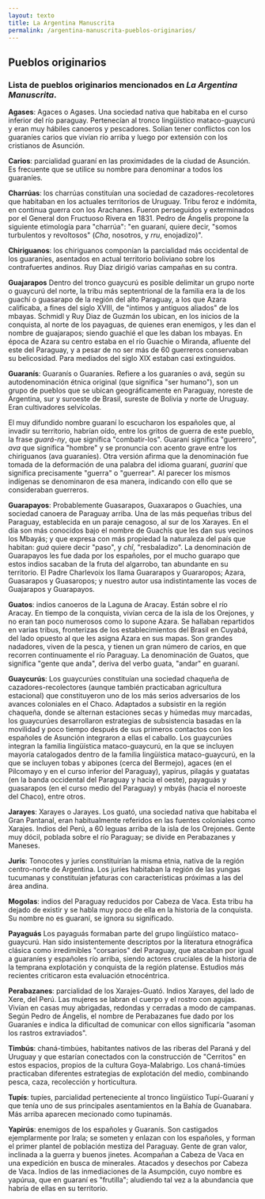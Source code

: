 ```yaml
---
layout: texto
title: La Argentina Manuscrita
permalink: /argentina-manuscrita-pueblos-originarios/
---
```


## Pueblos originarios

### Lista de pueblos originarios mencionados en _La Argentina Manuscrita_.

**Agases**: Agaces o Agases. Una sociedad nativa que habitaba en el curso inferior del río paraguay. Pertenecían al tronco lingüístico mataco-guaycurú y eran muy hábiles canoeros y pescadores. Solían tener conflictos con los guaraníes carios que vivían río arriba y luego por extensión con los cristianos de Asunción.

**Carios**: parcialidad guaraní en las proximidades de la ciudad de Asunción. Es frecuente que se utilice su nombre para denominar a todos los guaraníes. 

**Charrúas**: los charrúas constituían una sociedad de cazadores-recoletores que habitaban en los actuales territorios de Uruguay. Tribu feroz e indómita, en continua guerra con los Arachanes. Fueron perseguidos y exterminados por el General don Fructuoso Rivera en 1831. Pedro de Ángelis propone la siguiente etimología para &quot;charrúa&quot;: &quot;en guaraní, quiere decir, &quot;somos turbulentos y revoltosos&quot; (_Cha_, nosotros, y _rru_, enojadizo)&quot;.

**Chiriguanos**: los chiriguanos componían la parcialidad más occidental de los guaraníes, asentados en actual territorio boliviano sobre los contrafuertes andinos. Ruy Díaz dirigió varias campañas en su contra.

**Guajarapos**
Dentro del tronco guaycurú es posible delimitar un grupo norte o guaycurú del norte, la tribu más septentrional de la familia era la de los guachí o guasarapo de la región del alto Paraguay, a los que Azara calificaba, a fines del siglo XVIII, de &quot;íntimos y antiguos aliados&quot; de los mbayas. Schmidl y Ruy Diaz de Guzmán los ubican, en los inicios de la conquista, al norte de los payaguas, de quienes eran enemigos, y les dan el nombre de guajarapos; siendo guachié el que les daban los mbayas. En época de Azara su centro estaba en el río Guachie o Miranda, afluente del este del Paraguay, y a pesar de no ser más de 60 guerreros conservaban su belicosidad. Para mediados del siglo XIX estaban casi extinguidos.

**Guaranís**: Guaranís o Guaraníes. Refiere a los guaraníes o avá, según su autodenominación étnica original (que significa &quot;ser humano&quot;), son un grupo de pueblos que se ubican geográficamente en Paraguay, noreste de Argentina,​ sur y suroeste de Brasil, sureste de Bolivia y norte de Uruguay. Eran cultivadores selvícolas.

El muy difundido nombre guaraní lo escucharon los españoles que, al invadir su territorio, habrían oído, entre los gritos de guerra de este pueblo, la frase _guará-ny_, que significa &quot;combatir-los&quot;. Guaraní significa &quot;guerrero&quot;, _ava_ que significa &quot;hombre&quot; y se pronuncia con acento grave entre los chiriguanos (ava guaraníes). Otra versión afirma que la denominación fue tomada de la deformación de una palabra del idioma guaraní, _guariní_ que significa precisamente &quot;guerra&quot; o &quot;guerrear&quot;. Al parecer los mismos indígenas se denominaron de esa manera, indicando con ello que se consideraban guerreros.

**Guarapayos**: Probablemente Guasarapos, Guaxarapos o Guachíes, una sociedad canoera de Paraguay arriba.
Una de las más pequeñas tribus del Paraguay, establecida en un paraje cenagoso, al sur de los Xarayes. En el día son más conocidos bajo el nombre de Guachís que les dan sus vecinos los Mbayás; y que expresa con más propiedad la naturaleza del país que habitan: _guá_ quiere decir &quot;paso&quot;, y _chî_, &quot;resbaladizo&quot;. La denominación de Guarapayos les fue dada por los españoles, por el mucho guarapo que estos indios sacaban de la fruta del algarrobo, tan abundante en su territorio. El Padre Charlevoix los llama Guararapos y Guararopos; Azara, Guasarapos y Guasaropos; y nuestro autor usa indistintamente las voces de Guajarapos y Guarapayos.

**Guatos**: indios canoeros de la Laguna de Aracay. Están sobre el río Aracay. En tiempo de la conquista, vivían cerca de la isla de los Orejones, y no eran tan poco numerosos como lo supone Azara. Se hallaban repartidos en varias tribus, fronterizas de los establecimientos del Brasil en Cuyabá, del lado opuesto al que les asigna Azara en sus mapas. Son grandes nadadores, viven de la pesca, y tienen un gran número de carios, en que recorren continuamente el río Paraguay. La denominación de Guatos, que significa &quot;gente que anda&quot;, deriva del verbo guata, &quot;andar&quot; en guaraní.

**Guaycurús**: Los guaycurúes constituían una sociedad chaqueña de cazadores-recolectores (aunque también practicaban agricultura estacional) que constituyeron uno de los más serios adversarios de los avances coloniales en el Chaco. Adaptados a subsistir en la región chaqueña, donde se alternan estaciones secas y húmedas muy marcadas, los guaycurúes desarrollaron estrategias de subsistencia basadas en la movilidad y poco tiempo después de sus primeros contactos con los españoles de Asunción integraron a ellas el caballo. Los guaycurúes integran la familia lingüística mataco-guaycurú, en la que se incluyen mayoría catalogados dentro de la familia lingüística mataco-guaycurú, en la que se incluyen tobas y abipones (cerca del Bermejo), agaces (en el Pilcomayo y en el curso inferior del Paraguay), yapirus, pilagás y guatatas (en la banda occidental del Paraguay y hacia el oeste), payaguás y guasarapos (en el curso medio del Paraguay) y mbyás (hacia el noroeste del Chaco), entre otros.

**Jarayes**: Xarayes o Jarayes. Los guató, una sociedad nativa que habitaba el Gran Pantanal, eran habitualmente referidos en las fuentes coloniales como Xarajes. Indios del Perú, a 60 leguas arriba de la isla de los Orejones. Gente muy dócil, poblada sobre el río Paraguay; se divide en Perabazanes y Maneses.

**Juris**: Tonocotes y juríes constituirían la misma etnia, nativa de la región centro-norte de Argentina. Los juríes habitaban la región de las yungas tucumanas y constituían jefaturas con características próximas a las del área andina.

**Mogolas**: indios del Paraguay reducidos por Cabeza de Vaca. Esta tribu ha dejado de existir y se habla muy poco de ella en la historia de la conquista. Su nombre no es guaraní, se ignora su significado.

**Payaguás**
Los payaguás formaban parte del grupo lingüístico mataco-guaycurú. Han sido insistentemente descriptos por la literatura etnográfica clásica como irredimibles &quot;corsarios&quot; del Paraguay, que atacaban por igual a guaraníes y españoles río arriba, siendo actores cruciales de la historia de la temprana explotación y conquista de la región platense. Estudios más recientes criticaron esta evaluación etnocéntrica. 

**Perabazanes**: parcialidad de los Xarajes-Guató. Indios Xarayes, del lado de Xere, del Perú. Las mujeres se labran el cuerpo y el rostro con agujas. Vivían en casas muy abrigadas, redondas y cerradas a modo de campanas. Según Pedro de Ángelis, el nombre de Perabazanes fue dado por los Guaraníes e indica la dificultad de comunicar con ellos significaría &quot;asoman los rastros extraviados&quot;.

**Timbús**: chaná-timbúes, habitantes nativos de las riberas del Paraná y del Uruguay y que estarían conectados con la construcción de &quot;Cerritos&quot; en estos espacios, propios de la cultura Goya-Malabrigo. Los chaná-timúes practicaban diferentes estrategias de explotación del medio, combinando pesca, caza, recolección y horticultura.

**Tupís**: tupíes, parcialidad perteneciente al tronco lingüístico Tupí-Guaraní y que tenía uno de sus principales asentamientos en la Bahía de Guanabara. Más arriba aparecen mecionado como tupinamás.

**Yapirús**: enemigos de los españoles y Guaranís. Son castigados ejemplarmente por Irala; se someten y enlazan con los españoles, y forman el primer plantel de población mestiza del Paraguay. Gente de gran valor, inclinada a la guerra y buenos jinetes. Acompañan a Cabeza de Vaca en una expedición en busca de minerales. Atacados y desechos por Cabeza de Vaca. Indios de las inmediaciones de la Asumpción, cuyo nombre es yapúrua, que en guaraní es &quot;frutilla&quot;; aludiendo tal vez a la abundancia que habría de ellas en su territorio.
